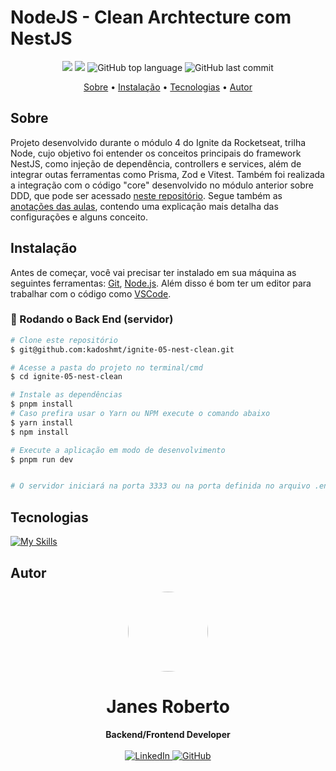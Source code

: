 # NodeJS - Clean Archtecture com NestJS

<p align="center">
  <img src="https://img.shields.io/static/v1?label=nodejs&message=ddd&color=blueviolet&style=for-the-badge"/>
  <img src="https://img.shields.io/github/license/kadoshmt/ignite-05-nest-clean?color=blueviolet&logo=License&style=for-the-badge"/>
  <img alt="GitHub top language" src="https://img.shields.io/github/languages/top/kadoshmt/ignite-05-nest-clean?color=blueviolet&logo=TypeScript&logoColor=white&style=for-the-badge">
  <img alt="GitHub last commit" src="https://img.shields.io/github/last-commit/kadoshmt/ignite-05-nest-clean?color=blueviolet&style=for-the-badge">
</p>

<p align="center">
  <a href="#sobre">Sobre</a> •  
  <a href="#instalação">Instalação</a> •
  <a href="#tecnologias">Tecnologias</a> •
  <a href="#autor">Autor</a>  
</p>

## Sobre

Projeto desenvolvido durante o módulo 4 do Ignite da Rocketseat, trilha Node, cujo objetivo foi entender os conceitos principais do framework NestJS, como injeção de dependência, controllers e services, além de integrar outas ferramentas como Prisma, Zod e Vitest. Também foi realizada a integração com o código "core" desenvolvido no módulo anterior sobre DDD, que pode ser acessado <a href="https://github.com/kadoshmt/ignite-nodejs-04-clean-ddd">neste repositório</a>. Segue também as <a href="https://wiggly-metal-807.notion.site/API-REST-NESTJS-Rocketseat-dbe37095f8f24c3da8aadf771ee14e2a">anotações das aulas</a>, contendo uma explicação mais detalha das configurações e alguns conceito.


## Instalação

Antes de começar, você vai precisar ter instalado em sua máquina as seguintes ferramentas:
[Git](https://git-scm.com), [Node.js](https://nodejs.org/en/).
Além disso é bom ter um editor para trabalhar com o código como [VSCode](https://code.visualstudio.com/).

### 🎲 Rodando o Back End (servidor)

```bash
# Clone este repositório
$ git@github.com:kadoshmt/ignite-05-nest-clean.git

# Acesse a pasta do projeto no terminal/cmd
$ cd ignite-05-nest-clean

# Instale as dependências
$ pnpm install
# Caso prefira usar o Yarn ou NPM execute o comando abaixo
$ yarn install
$ npm install

# Execute a aplicação em modo de desenvolvimento
$ pnpm run dev


# O servidor iniciará na porta 3333 ou na porta definida no arquivo .env na variável PORT - acesse <http://localhost:3333>
```

## Tecnologias

[![My Skills](https://skillicons.dev/icons?i=nodejs,ts,postgres,docker,nestjs,vite,prisma&perline=10&theme=dark)](https://skillicons.dev)

## Autor

<div align="center">
<img src="https://avatars.githubusercontent.com/u/989544?v=4" width="128" style="border-radius: 50%;"/>
<h1>Janes Roberto</h1>
<strong>Backend/Frontend Developer</strong>
<br/>
<br/>

<a href="https://www.linkedin.com/in/janes-roberto-da-costa/" target="_blank">
<img alt="LinkedIn" src="https://img.shields.io/badge/linkedin-%230077B5.svg?style=for-the-badge&logo=linkedin&logoColor=white"/>
</a>

<a href="https://github.com/kadoshmt" target="_blank">
<img alt="GitHub" src="https://img.shields.io/badge/github-%23121011.svg?style=for-the-badge&logo=github&logoColor=white"/>
</a>
<br/>
<br/>
</div>
